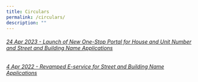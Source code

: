 ```yaml
---
title: Circulars
permalink: /circulars/
description: ""
---
```

<h6><a href="/circulars/2023-01/">24 Apr 2023 - Launch of New One-Stop Portal for House and Unit Number and Street and Building Name Applications</a></h6>
<h6><a href="/circulars/2022-01/">4 Apr 2022 - Revamped E-service for Street and Building Name Applications</a></h6>